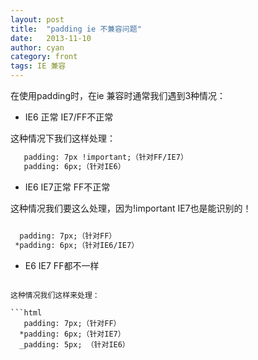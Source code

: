```yaml
---
layout: post
title:  "padding ie 不兼容问题"
date:   2013-11-10
author: cyan
category: front
tags: IE 兼容
---
```


在使用padding时，在ie 兼容时通常我们遇到3种情况：

* IE6 正常 IE7/FF不正常

这种情况下我们这样处理：

```html
   padding: 7px !important;（针对FF/IE7）
   padding: 6px;（针对IE6）
```

* IE6 IE7正常 FF不正常

这种情况我们要这么处理，因为!important IE7也是能识别的！

```html

  padding: 7px;（针对FF）
 *padding: 6px;（针对IE6/IE7）
```
 * E6 IE7 FF都不一样
```

这种情况我们这样来处理：

```html
   padding: 7px;（针对FF）
  *padding: 6px;（针对IE7）
  _padding: 5px; （针对IE6）
```